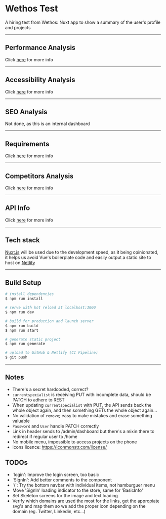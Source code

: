 # Wethos Test
A hiring test from Wethos: Nuxt app to show a summary of the user's profile and projects 

---

## Performance Analysis
Click [here](./docs/performance/PERFORMANCE.md) for more info 

---

## Accessibility Analysis
Click [here](./docs/a11y/A11Y.md) for more info 

---

## SEO Analysis
Not done, as this is an internal dashboard 

---

## Requirements
Click [here](./docs/reqs/REQUIREMENTS.md) for more info

---

## Competitors Analysis
Click [here](./docs/competitors/COMPANALYSIS.md) for more info

---

## API Info
Click [here](./docs/api/API.md) for more info 

---

## Tech stack

[Nuxt.js](https://nuxtjs.org/) will be used due to the development speed, as it being opinionated, it helps us avoid Vue's boilerplate code and easily output a static site to host on [Netlify](https://netlify.com)

---

## Build Setup

``` bash
# install dependencies
$ npm run install

# serve with hot reload at localhost:3000
$ npm run dev

# build for production and launch server
$ npm run build
$ npm run start

# generate static project
$ npm run generate

# upload to GitHub & Netlify (CI Pipeline)
$ git push
``` 

---

## Notes
- There's a secret hardcoded, correct?
- `currentspecialist` is receiving PUT with incomplete data, should be PATCH to adhere to REST
- When updating `currentspecialist` with PUT, the API sends back the whole object again, and then something GETs the whole object again...
- No validation of `remove`; easy to make mistakes and erase something valuable
- `Password` and `User` handle PATCH correctly
- Link in header sends to /admin/dashboard but there's a mixin there to redirect if regular user to /home
- No mobile menu, impossible to access projects on the phone
- icons licence: https://iconmonstr.com/license/

## TODOs
- 'login': Improve the login screen, too basic
- 'SignIn': Add better comments to the component
- '/': Try the bottom navbar with individual items, not hamburguer menu
- Move 'SignIn' loading indicator to the store, same for 'BasicInfo'
- Set Skeleton screens for the image and text loading
- Verify which domains are used the most for the links, get the appropiate svg's and map them so we add the proper icon depending on the domain (eg. Twitter, Linkedin, etc...)